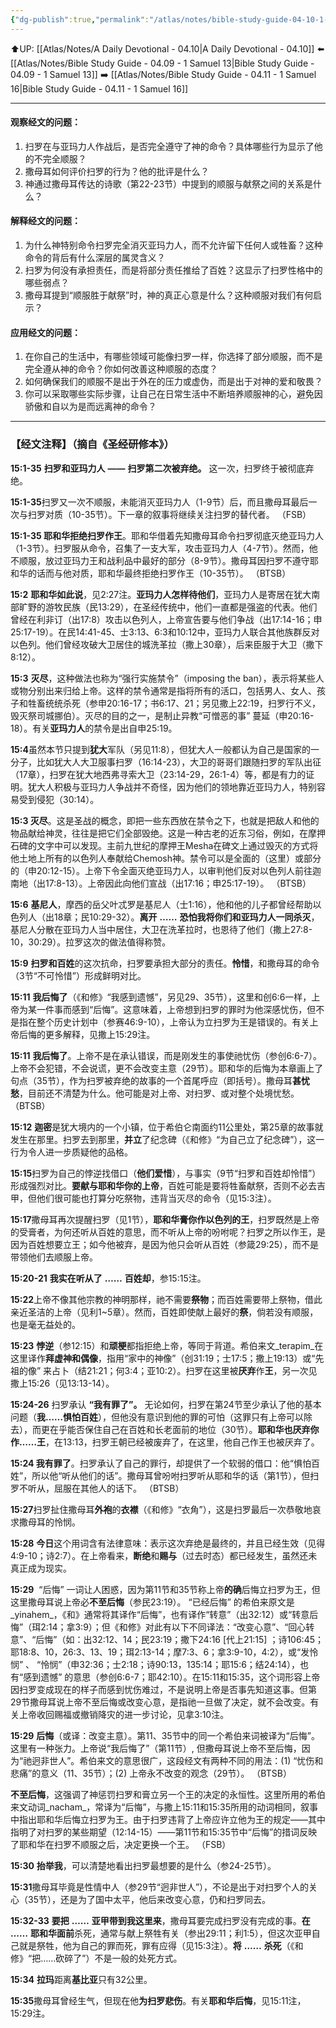 ```yaml
---
{"dg-publish":true,"permalink":"/atlas/notes/bible-study-guide-04-10-1-samuel-15/"}
---
```


⬆️UP: [[Atlas/Notes/A Daily Devotional - 04.10\|A Daily Devotional - 04.10]]
⬅️ [[Atlas/Notes/Bible Study Guide - 04.09 - 1 Samuel 13\|Bible Study Guide - 04.09 - 1 Samuel 13]]
➡️ [[Atlas/Notes/Bible Study Guide - 04.11 - 1 Samuel 16\|Bible Study Guide - 04.11 - 1 Samuel 16]] 

---

#### 观察经文的问题：

1. 扫罗在与亚玛力人作战后，是否完全遵守了神的命令？具体哪些行为显示了他的不完全顺服？
2. 撒母耳如何评价扫罗的行为？他的批评是什么？
3. 神通过撒母耳传达的诗歌（第22-23节）中提到的顺服与献祭之间的关系是什么？

#### 解释经文的问题：

1. 为什么神特别命令扫罗完全消灭亚玛力人，而不允许留下任何人或牲畜？这种命令的背后有什么深层的属灵含义？
2.  ⁠扫罗为何没有承担责任，而是将部分责任推给了百姓？这显示了扫罗性格中的哪些弱点？
3. ⁠撒母耳提到“顺服胜于献祭”时，神的真正心意是什么？这种顺服对我们有何启示？

#### 应用经文的问题：

1. 在你自己的生活中，有哪些领域可能像扫罗一样，你选择了部分顺服，而不是完全遵从神的命令？你如何改善这种顺服的态度？
2. ⁠如何确保我们的顺服不是出于外在的压力或虚伪，而是出于对神的爱和敬畏？
3. ⁠你可以采取哪些实际步骤，让自己在日常生活中不断培养顺服神的心，避免因骄傲和自以为是而远离神的命令？



---
### 【经文注释】（摘自《圣经研修本》）

**15:1-35** **扫罗和亚玛力人** **——** **扫罗第二次被弃绝。** 这一次，扫罗终于被彻底弃绝。

**15:1-35**扫罗又一次不顺服，未能消灭亚玛力人（1-9节）后，而且撒母耳最后一次与扫罗对质（10-35节）。下一章的叙事将继续关注扫罗的替代者。 （FSB）

**15:1-35 耶和华拒绝扫罗作王**。耶和华借着先知撒母耳命令扫罗彻底灭绝亚玛力人（1-3节）。扫罗服从命令，召集了一支大军，攻击亚玛力人（4-7节）。然而，他不顺服，放过亚玛力王和战利品中最好的部分（8-9节）。撒母耳因扫罗不遵守耶和华的话而与他对质，耶和华最终拒绝扫罗作王（10-35节）。 （BTSB）

**15:2** **耶和华如此说**，见2:27注。**亚玛力人怎样待他们**，亚玛力人是寄居在犹大南部旷野的游牧民族（民13:29），在圣经传统中，他们一直都是强盗的代表。他们曾经在利非订（出17:8）攻击以色列人，上帝宣告要与他们争战（出17:14-16；申25:17-19）。在民14:41-45、士3:13、6:3和10:12中，亚玛力人联合其他族群反对以色列。他们曾经攻破大卫居住的城洗革拉（撒上30章），后来臣服于大卫（撒下8:12）。

**15:3** **灭尽**，这种做法也称为“强行实施禁令”（imposing the ban），表示将某些人或物分别出来归给上帝。这样的禁令通常是指将所有的活口，包括男人、女人、孩子和牲畜统统杀死（参申20:16-17；书6:17、21；另见撒上22:19，扫罗行不义，毁灭祭司城挪伯）。灭尽的目的之一，是制止异教“可憎恶的事” 蔓延（申20:16-18）。有关**亚玛力人**的禁令是出自申25:19。

**15:4**虽然本节只提到**犹大**军队（另见11:8），但犹大人一般都认为自己是国家的一分子，比如犹大人大卫服事扫罗（16:14-23），大卫的哥哥们跟随扫罗的军队出征（17章），扫罗在犹大地西弗寻索大卫（23:14-29，26:1-4）等，都是有力的证明。犹大人积极与亚玛力人争战并不奇怪，因为他们的领地靠近亚玛力人，特别容易受到侵犯（30:14）。

**15:3 灭尽**。这是圣战的概念，即把一些东西放在禁令之下，也就是把敌人和他的物品献给神灵，往往是把它们全部毁绝。这是一种古老的近东习俗，例如，在摩押石碑的文字中可以发现。主前九世纪的摩押王Mesha在碑文上通过毁灭的方式将他土地上所有的以色列人奉献给Chemosh神。禁令可以是全面的（这里）或部分的（申20:12-15）。上帝下令全面灭绝亚玛力人，以审判他们反对以色列人前往迦南地（出17:8-13）。上帝因此向他们宣战（出17:16；申25:17-19）。 （BTSB）

**15:6** **基尼人**，摩西的岳父叶忒罗是基尼人（士1:16），他和他的儿子都曾经帮助以色列人（出18章；民10:29-32）。**离开** **……** **恐怕我将你们和亚玛力人一同杀灭**，基尼人分散在亚玛力人当中居住，大卫在洗革拉时，也恩待了他们（撒上27:8-10，30:29）。拉罗这次的做法值得称赞。

**15:9** **扫罗和百姓**的这次抗命，扫罗要承担大部分的责任。**怜惜**，和撒母耳的命令（3节“不可怜惜”）形成鲜明对比。

**15:11** **我后悔了**（《和修》“我感到遗憾”，另见29、35节），这里和创6:6一样，上帝为某一件事而感到“后悔”。这意味着，上帝想到扫罗的罪时为他深感忧伤，但不是指在整个历史计划中（参赛46:9-10），上帝认为立扫罗为王是错误的。有关上帝后悔的更多解释，见撒上15:29注。

**15:11** **我后悔了**。上帝不是在承认错误，而是刚发生的事使祂忧伤（参创6:6-7）。上帝不会犯错，不会说谎，更不会改变主意（29节）。耶和华的后悔为本章画上了句点（35节），作为扫罗被弃绝的故事的一个首尾呼应（即括号）。撒母耳**甚忧愁**，目前还不清楚为什么。他可能是对上帝、对扫罗、或对整个处境忧愁。 （BTSB）

**15:12** **迦密**是犹大境内的一个小镇，位于希伯仑南面约11公里处，第25章的故事就发生在那里。扫罗去到那里，**并立**了纪念碑（《和修》“为自己立了纪念碑”），这一行为令人进一步质疑他的品格。

**15:15**扫罗为自己的悖逆找借口（**他们爱惜**），与事实（9节“扫罗和百姓却怜惜”）形成强烈对比。**要献与耶和华你的上帝**，百姓可能是要将牲畜献祭，否则不必去吉甲，但他们很可能也打算分吃祭物，违背当灭尽的命令（见15:3注）。

**15:17**撒母耳再次提醒扫罗（见1节），**耶和华膏你作以色列的王**，扫罗既然是上帝的受膏者，为何还听从百姓的意思，而不听从上帝的吩咐呢？扫罗之所以作王，是因为百姓想要立王；如今他被弃，是因为他只会听从百姓（参箴29:25），而不是带领他们去顺服上帝。

**15:20-21** **我实在听从了** **……** **百姓却**，参15:15注。

**15:22**上帝不像其他宗教的神明那样，祂不需要**祭物**；而百姓需要带上祭物，借此亲近圣洁的上帝（见利1~5章）。然而，百姓即使献上最好的**祭**，倘若没有顺服，也是毫无益处的。

**15:23** **悖逆**（参12:15）和**顽梗**都指拒绝上帝，等同于背道。希伯来文_terapim_在这里译作**拜虚神和偶像**，指用“家中的神像”（创31:19；士17:5；撒上19:13）或“先祖的像” 来占卜（结21:21；何3:4；亚10:2）。扫罗在这里被**厌弃**作**王**，另一次见撒上15:26（见13:13-14）。

**15:24-26** 扫罗承认 **“我有罪了”。** 无论如何，扫罗在第24节至少承认了他的基本问题（**我……惧怕百姓**），但他没有意识到他的罪的可怕（这罪只有上帝可以除去），而更在乎能否保住自己在百姓和长老面前的地位（30节）。**耶和华也厌弃你作……王**，在13:13，扫罗王朝已经被废弃了，在这里，他自己作王也被厌弃了。

**15:24 我有罪了**。扫罗承认了自己的罪行，却提供了一个软弱的借口：他“惧怕百姓”，所以他“听从他们的话”。撒母耳曾吩咐扫罗听从耶和华的话（第1节），但扫罗不听从，屈服在其他人的话下。 （BTSB）

**15:27**扫罗扯住撒母耳**外袍**的**衣襟**（《和修》“衣角”），这是扫罗最后一次恭敬地哀求撒母耳的怜悯。

**15:28** **今日**这个用词含有法律意味：表示这次弃绝是最终的，并且已经生效（见得4:9-10；诗2:7）。在上帝看来，**断绝**和**赐与**（过去时态）都已经发生，虽然还未真正成为现实。

**15:29**  “后悔” 一词让人困惑，因为第11节和35节称上帝**的确**后悔立扫罗为王，但这里撒母耳说上帝必**不至后悔**（参民23:19）。 “已经后悔” 的希伯来原文是_yinahem_，《和》通常将其译作“后悔”，也有译作“转意”（出32:12）或“转意后悔”（珥2:14；拿3:9）；但《和修》对此有以下不同译法：“改变心意”、“回心转意”、“后悔”（如：出32:12、14；民23:19；撒下24:16 [代上21:15] ；诗106:45；耶18:8、10，26:3、13、19；珥2:13-14；摩7:3、6；拿3:9-10，4:2），或“发怜悯” 、 “怜悯”（申32:36；士2:18；诗90:13，135:14；耶15:6；结24:14），也有“感到遗憾” 的意思（参创6:6-7；耶42:10）。在15:11和15:35，这个词形容上帝因扫罗变成现在的样子而感到忧伤难过，不是说明上帝是否事先知道这事。但第29节撒母耳说上帝不至后悔或改变心意，是指祂一旦做了决定，就不会改变。有关上帝收回赐福或撤销降灾的进一步讨论，见拿3:10注。

**15:29** **后悔**（或译：改变主意）。第11、35节中的同一个希伯来词被译为“后悔”。这里有一种张力。上帝说“我后悔了”（第11节）, 但撒母耳说上帝不至后悔，因为“祂迥非世人”。希伯来文的意思很广，这段经文有两种不同的用法：(1) “忧伤和悲痛”的意义（11、35节）；(2) 上帝永不改变的观念（29节）。 （BTSB）

**不至后悔**，这强调了神惩罚扫罗和膏立另一个王的决定的永恒性。这里所用的希伯来文动词_nacham_，常译为“后悔”，与撒上15:11和15:35所用的动词相同，叙事中指出耶和华后悔立扫罗为王。由于扫罗违背了上帝应许立他为王的规定——其中指明了对扫罗的某些期望（12:14-15）——第11节和15:35节中“后悔”的措词反映了耶和华在扫罗不顺服之后，决定更换一个王。 （FSB）

**15:30** **抬举我**，可以清楚地看出扫罗最想要的是什么（参24-25节）。

**15:31**撒母耳毕竟是性情中人（参29节“迥非世人”），不论是出于对扫罗个人的关心（35节），还是为了国中太平，他后来改变心意，仍和扫罗同去。

**15:32-33** **要把** **……** **亚甲带到我这里来**，撒母耳要完成扫罗没有完成的事。**在** **……** **耶和华面前**杀死，通常与献上祭牲有关（参出29:11；利1:5），但这次亚甲自己就是祭牲，他为自己的罪而死，罪有应得（见15:3注）。**将** **……** **杀死**（《和修》“把……砍碎了”）不是一般的处死方式。

**15:34** **拉玛**距离**基比亚**只有32公里。

**15:35**撒母耳曾经生气，但现在他**为扫罗悲伤**。有关**耶和华后悔**，见15:11注，15:29注。